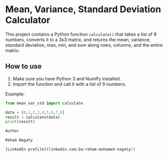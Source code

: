 # Mean, Variance, Standard Deviation Calculator

This project contains a Python function `calculate()` that takes a list of 9 numbers, converts it to a 3x3 matrix, and returns the mean, variance, standard deviation, max, min, and sum along rows, columns, and the entire matrix.

## How to use

1. Make sure you have Python 3 and NumPy installed.
2. Import the function and call it with a list of 9 numbers.

Example:

```python
from mean_var_std import calculate

data = [0,1,2,3,4,5,6,7,8]
result = calculate(data)
print(result)

Author

Reham Nagaty

[LinkedIn profile](linkedin.com/in/reham-mohamed-nagaty/)
